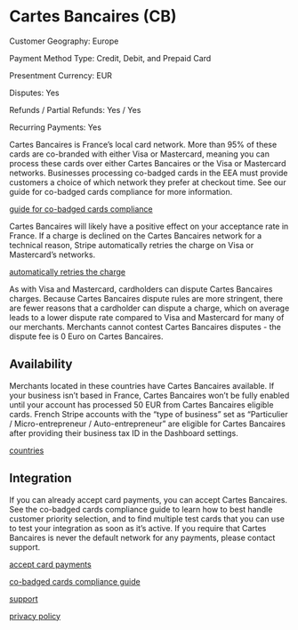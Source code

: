 # Cartes Bancaires (CB)

Customer Geography: Europe

Payment Method Type: Credit, Debit, and Prepaid Card

Presentment Currency: EUR

Disputes: Yes

Refunds / Partial Refunds: Yes / Yes

Recurring Payments: Yes

Cartes Bancaires is France’s local card network. More than 95% of these cards are co-branded with either Visa or Mastercard, meaning you can process these cards over either Cartes Bancaires or the Visa or Mastercard networks. Businesses processing co-badged cards in the EEA must provide customers a choice of which network they prefer at checkout time. See our guide for co-badged cards compliance for more information.

[guide for co-badged cards compliance](/co-badged-cards-compliance)

Cartes Bancaires will likely have a positive effect on your acceptance rate in France. If a charge is declined on the Cartes Bancaires network for a technical reason, Stripe automatically retries the charge on Visa or Mastercard’s networks.

[automatically retries the charge](https://stripe.com/payments/features#authorization)

As with Visa and Mastercard, cardholders can dispute Cartes Bancaires charges. Because Cartes Bancaires dispute rules are more stringent, there are fewer reasons that a cardholder can dispute a charge, which on average leads to a lower dispute rate compared to Visa and Mastercard for many of our merchants. Merchants cannot contest Cartes Bancaires disputes - the dispute fee is 0 Euro on Cartes Bancaires.

## Availability

Merchants located in these countries have Cartes Bancaires available. If your business isn’t based in France, Cartes Bancaires won’t be fully enabled until your account has processed 50 EUR from Cartes Bancaires eligible cards. French Stripe accounts with the “type of business” set as “Particulier / Micro-entrepreneur / Auto-entrepreneur” are eligible for Cartes Bancaires after providing their business tax ID in the Dashboard settings.

[countries](/connect/payment-method-available-countries#cartes-bancaires)

## Integration

If you can already accept card payments, you can accept Cartes Bancaires. See the co-badged cards compliance guide to learn how to best handle customer priority selection, and to find multiple test cards that you can use to test your integration as soon as it’s active. If you require that Cartes Bancaires is never the default network for any payments, please contact support.

[accept card payments](/payments/accept-a-payment)

[co-badged cards compliance guide](/co-badged-cards-compliance)

[support](https://support.stripe.com/contact)

[privacy policy](https://stripe.com/privacy)
